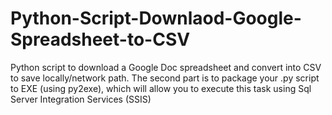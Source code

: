 Python-Script-Downlaod-Google-Spreadsheet-to-CSV
================================================

Python script to download a Google Doc spreadsheet and convert into CSV to save locally/network path. The second part is to package your .py script to EXE (using py2exe), which will allow you to execute this task using Sql Server Integration Services (SSIS)
